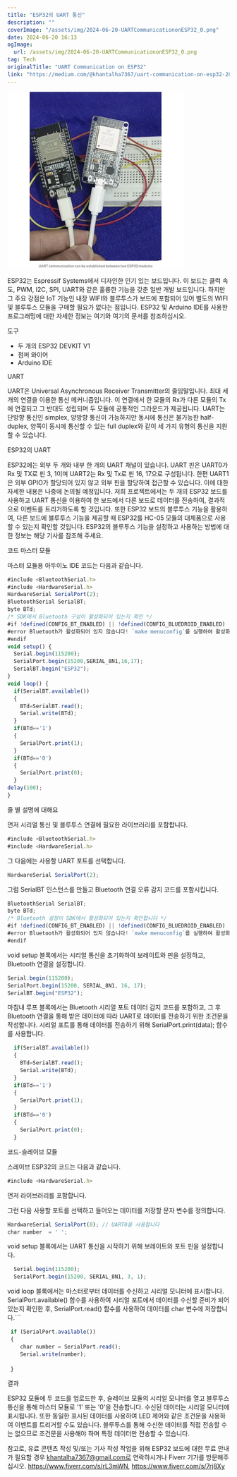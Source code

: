 ```yaml
---
title: "ESP32의 UART 통신"
description: ""
coverImage: "/assets/img/2024-06-20-UARTCommunicationonESP32_0.png"
date: 2024-06-20 16:13
ogImage: 
  url: /assets/img/2024-06-20-UARTCommunicationonESP32_0.png
tag: Tech
originalTitle: "UART Communication on ESP32"
link: "https://medium.com/@khantalha7367/uart-communication-on-esp32-28fd3df3b6eb"
---
```



![UART 통신](/assets/img/2024-06-20-UARTCommunicationonESP32_0.png)

ESP32는 Espressif Systems에서 디자인한 인기 있는 보드입니다. 이 보드는 클럭 속도, PWM, I2C, SPI, UART와 같은 훌륭한 기능을 갖춘 일반 개발 보드입니다. 하지만 그 주요 강점은 IoT 기능인 내장 WIFI와 블루투스가 보드에 포함되어 있어 별도의 WIFI 및 블루투스 모듈을 구매할 필요가 없다는 점입니다. ESP32 및 Arduino IDE를 사용한 프로그래밍에 대한 자세한 정보는 여기와 여기의 문서를 참조하십시오.

도구

- 두 개의 ESP32 DEVKIT V1
- 점퍼 와이어
- Arduino IDE

<div class="content-ad"></div>

UART

UART은 Universal Asynchronous Receiver Transmitter의 줄임말입니다. 최대 세 개의 연결을 이용한 통신 메커니즘입니다. 이 연결에서 한 모듈의 Rx가 다른 모듈의 Tx에 연결되고 그 반대도 성립되며 두 모듈에 공통적인 그라운드가 제공됩니다. UART는 단방향 통신인 simplex, 양방향 통신이 가능하지만 동시에 통신은 불가능한 half-duplex, 양쪽이 동시에 통신할 수 있는 full duplex와 같이 세 가지 유형의 통신을 지원할 수 있습니다.

ESP32의 UART

ESP32에는 외부 두 개와 내부 한 개의 UART 채널이 있습니다. UART 핀은 UART0가 Rx 및 TX로 핀 3, 1이며 UART2는 Rx 및 Tx로 핀 16, 17으로 구성됩니다. 한편 UART1은 외부 GPIO가 할당되어 있지 않고 외부 핀을 할당하여 접근할 수 있습니다. 이에 대한 자세한 내용은 나중에 논의될 예정입니다. 저희 프로젝트에서는 두 개의 ESP32 보드를 사용하고 UART 통신을 이용하여 한 보드에서 다른 보드로 데이터를 전송하여, 결과적으로 이벤트를 트리거하도록 할 것입니다. 또한 ESP32 보드의 블루투스 기능을 활용하여, 다른 보드에 블루투스 기능을 제공할 때 ESP32를 HC-05 모듈의 대체품으로 사용할 수 있는지 확인할 것입니다. ESP32의 블루투스 기능을 설정하고 사용하는 방법에 대한 정보는 해당 기사를 참조해 주세요.

<div class="content-ad"></div>

코드 마스터 모듈

마스터 모듈용 아두이노 IDE 코드는 다음과 같습니다.

```js
#include <BluetoothSerial.h>
#include <HardwareSerial.h>
HardwareSerial SerialPort(2);
BluetoothSerial SerialBT;
byte BTd;
/* SDK에서 Bluetooth 구성이 활성화되어 있는지 확인 */
#if !defined(CONFIG_BT_ENABLED) || !defined(CONFIG_BLUEDROID_ENABLED)
#error Bluetooth가 활성화되어 있지 않습니다! `make menuconfig`를 실행하여 활성화하십시오
#endif
void setup() {
  Serial.begin(115200);
  SerialPort.begin(15200,SERIAL_8N1,16,17);
  SerialBT.begin("ESP32");
}
void loop() {
  if(SerialBT.available())
  {
    BTd=SerialBT.read();
    Serial.write(BTd);
  }
  if(BTd=='1')
  {
    SerialPort.print(1);
  }
  if(BTd=='0')
  {
    SerialPort.print(0);
  }
delay(100);
}
```

줄 별 설명에 대해요

<div class="content-ad"></div>

먼저 시리얼 통신 및 블루투스 연결에 필요한 라이브러리를 포함합니다.

```js
#include <BluetoothSerial.h>
#include <HardwareSerial.h>
```

그 다음에는 사용할 UART 포트를 선택합니다.

```js
HardwareSerial SerialPort(2);
```

<div class="content-ad"></div>

그럼 SerialBT 인스턴스를 만들고 Bluetooth 연결 오류 감지 코드를 포함시킵니다.

```js
BluetoothSerial SerialBT;
byte BTd;
/* Bluetooth 설정이 SDK에서 활성화되어 있는지 확인합니다 */
#if !defined(CONFIG_BT_ENABLED) || !defined(CONFIG_BLUEDROID_ENABLED)
#error Bluetooth가 활성화되어 있지 않습니다! `make menuconfig`를 실행하여 활성화하세요
#endif
```

void setup 블록에서는 시리얼 통신을 초기화하여 보레이트와 핀을 설정하고, Bluetooth 연결을 설정합니다.

```js
Serial.begin(115200);
SerialPort.begin(15200, SERIAL_8N1, 16, 17);
SerialBT.begin("ESP32");
```

<div class="content-ad"></div>

마침내 루프 블록에서는 Bluetooth 시리얼 포트 데이터 감지 코드를 포함하고, 그 후 Bluetooth 연결을 통해 받은 데이터에 따라 UART로 데이터를 전송하기 위한 조건문을 작성합니다. 시리얼 포트를 통해 데이터를 전송하기 위해 SerialPort.print(data); 함수를 사용합니다.

```js
  if(SerialBT.available())
  {
    BTd=SerialBT.read();
    Serial.write(BTd);
  }
  if(BTd=='1')
  {
    SerialPort.print(1);
  }
  if(BTd=='0')
  {
    SerialPort.print(0);
  }
```

코드-슬레이브 모듈

스레이브 ESP32의 코드는 다음과 같습니다.

<div class="content-ad"></div>

```js
#include <HardwareSerial.h>
```

먼저 라이브러리를 포함합니다.

그런 다음 사용할 포트를 선택하고 들어오는 데이터를 저장할 문자 변수를 정의합니다.

<div class="content-ad"></div>

```js
HardwareSerial SerialPort(0); // UART0을 사용합니다
char number  = ' ';
```

void setup 블록에서는 UART 통신을 시작하기 위해 보레이트와 포트 핀을 설정합니다.

```js
  Serial.begin(115200);
  SerialPort.begin(15200, SERIAL_8N1, 3, 1);
```

void loop 블록에서는 마스터로부터 데이터를 수신하고 시리얼 모니터에 표시합니다. SerialPort.available() 함수를 사용하여 시리얼 포트에서 데이터를 수신할 준비가 되어 있는지 확인한 후, SerialPort.read() 함수를 사용하여 데이터를 char 변수에 저장합니다.```

<div class="content-ad"></div>

```js
 if (SerialPort.available())
 {
    char number = SerialPort.read();
    Serial.write(number);

 }
```

결과

ESP32 모듈에 두 코드를 업로드한 후, 슬레이브 모듈의 시리얼 모니터를 열고 블루투스 통신을 통해 마스터 모듈로 '1' 또는 '0'을 전송합니다. 수신된 데이터는 시리얼 모니터에 표시됩니다. 또한 동일한 표시된 데이터를 사용하여 LED 제어와 같은 조건문을 사용하여 이벤트를 트리거할 수도 있습니다. 블루투스를 통해 수신한 데이터를 직접 전송할 수는 없으므로 조건문을 사용해야 하며 특정 데이터만 전송할 수 있습니다.

참고로, 유료 콘텐츠 작성 및/또는 기사 작성 작업을 위해 ESP32 보드에 대한 무료 안내가 필요할 경우 khantalha7367@gmail.com로 연락하시거나 Fiverr 기가를 방문해주십시오. https://www.fiverr.com/s/rL3mWN, https://www.fiverr.com/s/7rj8Xy

```